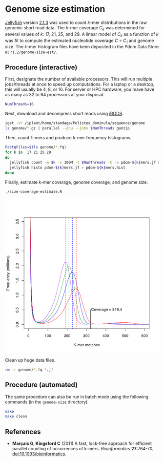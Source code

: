 # Genome size estimation

[Jellyfish][] version [2.1.3][] was used to count *k*-mer distributions in the raw genomic short read data.
The *k*-mer coverage *C<sub>k</sub>* was determined for several values of *k*: 17, 21, 25, and 29.
A linear model of *C<sub>k</sub>* as a function of *k* was fit to compute the estimated nucleotide coverage *C = C<sub>1</sub>* and genome size.
The *k*-mer histogram files have been deposited in the Pdom Data Store at `r1.2/genome-size-est/`.

## Procedure (interactive)

First, designate the number of available processors.
This will run multiple jobs/threads at once to speed up computations.
For a laptop or a desktop, this will usually be 4, 8, or 16.
For server or HPC hardware, you mave have as many as 32 to 64 processors at your disposal.

```bash
NumThreads=16
```

Next, download and decompress short reads using [iRODS][].

```bash
iget -Vr /iplant/home/standage/Polistes_dominula/sequence/genome
ls genome/*.gz | parallel --gnu --jobs $NumThreads gunzip
```

Then, count *k*-mers and produce *k*-mer frequency histograms.

```bash
FastqFiles=$(ls genome/*.fq)
for k in  17 21 25 29
do
  jellyfish count -m $k -s 100M -t $NumThreads -C -o pdom-${k}mers.jf $FastqFiles
  jellyfish histo pdom-${k}mers.jf > pdom-${k}mers.hist
done
```

Finally, estimate *k*-mer coverage, genome coverage, and genome size.

```bash
./size-coverage-estimate.R
```

![We can estimate genome size by observing coverage *C<sub>k</sub>* for different values of *k* and interpolating to find *C<sub>1</sub>*.](pdom-size-kmers.png)

Clean up huge data files.

```bash
rm -r genome/*.fq *.jf
```

## Procedure (automated)

The same procedure can also be run in batch mode using the following commands (in the `genome-size` directory).

```bash
make
make clean
```

## References

- **Marçais G, Kingsford C** (2011) A fast, lock-free approach for efficient parallel counting of occurrences of k-mers. *Bioinformatics* **27**:764-70, [doi:10.1093/bioinformatics][].

<!-- GitHub Markdown does not render FTP links correctly, thus the bit.ly link for [2]. -->
<!-- Should be ftp://ftp.genome.umd.edu/pub/jellyfish/jellyfish-2.1.3.tar.gz            -->

[Jellyfish]: http://www.genome.umd.edu/jellyfish.html
[2.1.3]: http://bit.ly/1yCpaUQ
[iRODS]: http://www.iplantcollaborative.org/ci/data-store
[doi:10.1093/bioinformatics]: http://dx.doi.org/10.1093/bioinformatics

